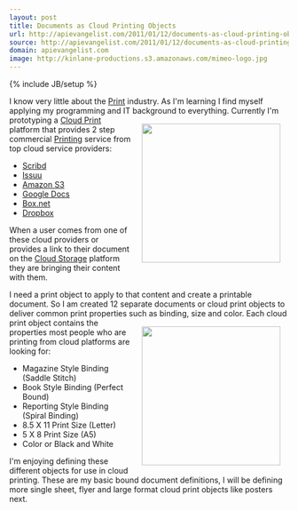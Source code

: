 ```yaml
---
layout: post
title: Documents as Cloud Printing Objects
url: http://apievangelist.com/2011/01/12/documents-as-cloud-printing-objects/
source: http://apievangelist.com/2011/01/12/documents-as-cloud-printing-objects/
domain: apievangelist.com
image: http://kinlane-productions.s3.amazonaws.com/mimeo-logo.jpg
---
```

{% include JB/setup %}<p>I know very little about the <a href="http://www.kinlane.com/category/publishing/">Print</a> industry.  As I'm learning I find myself applying my programming and IT background to everything.
<img style="padding: 15px;" src="http://kinlane-productions.s3.amazonaws.com/mimeo-logo.jpg" alt="" width="250" align="right" />
Currently I'm prototyping a <a href="http://www.kinlane.com/category/cloud-computing/cloud-print/">Cloud Print</a> platform that provides 2 step commercial <a href="http://www.kinlane.com/category/publishing/">Printing</a> service from top cloud service providers:
<ul class="mainlist">
	<li><a href="http://www.scribd.com/">Scribd</a></li>
	<li><a href="http://issuu.com/">Issuu</a></li>
	<li><a href="http://www.kinlane.com/category/amazon/amazon-s3/">Amazon S3</a></li>
	<li><a href="http://www.kinlane.com/category/google/google-docs/">Google Docs</a></li>
	<li><a href="http://www.box.net">Box.net</a></li>
	<li><a href="http://www.dropbox.com/">Dropbox</a></li>
</ul>
When a user comes from one of these cloud providers or provides a link to their document on the <a href="http://www.kinlane.com/category/cloud-computing/cloud-storage/">Cloud Storage</a> platform they are bringing their content with them.<p></p>
I need a print object to apply to that content and create a printable document.  So I am created 12 separate documents or cloud print objects to deliver common print properties such as binding, size and color.
<img style="padding: 15px;" src="http://kinlane-productions.s3.amazonaws.com/mimeo/book-open-pages.jpg" alt="" width="250" align="right" />
Each cloud print object contains the properties most people who are printing from cloud platforms are looking for:
<ul class="mainlist">
	<li>Magazine Style Binding (Saddle Stitch)</li>
	<li>Book Style Binding (Perfect Bound)</li>
	<li>Reporting Style Binding (Spiral Binding)</li>
	<li>8.5 X 11 Print Size (Letter)</li>
	<li>5 X 8 Print Size (A5)</li>
	<li>Color or Black and White</li>
</ul>
I'm enjoying defining these different objects for use in cloud printing.  These are my basic bound document definitions, I will be defining more single sheet, flyer and large format cloud print objects like posters next.</p>
